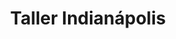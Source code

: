 ---
title: "Taller Indianápolis"
url: /madrid/taller-indianapolis/
shop: reparación de automóviles
---